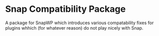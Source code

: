# Snap Compatibility Package

A package for SnapWP which introduces various compatability fixes for plugins whhich (for whatever reason) do not play nicely with Snap.
